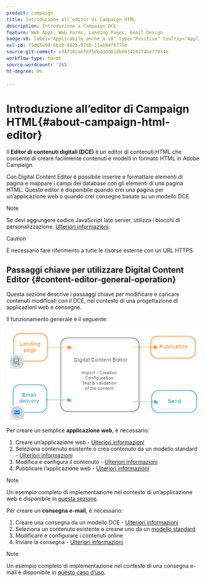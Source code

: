 ```yaml
---
product: campaign
title: Introduzione all’editor di Campaign HTML
description: Introduzione a Campaign DCE
feature: Web Apps, Web Forms, Landing Pages, Email Design
badge-v8: label="Applicabile anche a v8" type="Positive" tooltip="Applicabile anche a Campaign v8"
exl-id: f5d65e89-6b18-482b-97d8-11ab94f6775e
source-git-commit: e34718caefdf5db4ddd61db601420274be77054e
workflow-type: tm+mt
source-wordcount: '265'
ht-degree: 0%

---
```


# Introduzione all’editor di Campaign HTML{#about-campaign-html-editor}



Il **Editor di contenuti digitali (DCE)** è un editor di contenuti HTML che consente di creare facilmente contenuti e modelli in formato HTML in Adobe Campaign.

Con Digital Content Editor è possibile inserire e formattare elementi di pagina e mappare i campi del database con gli elementi di una pagina HTML. Questo editor è disponibile quando crei una pagina per un’applicazione web o quando crei consegne basate su un modello DCE.

>[!NOTE]
>
>Se devi aggiungere codice JavaScript lato server, utilizza i blocchi di personalizzazione. [Ulteriori informazioni](../../delivery/using/personalization-blocks.md).

>[!CAUTION]
>
>È necessario fare riferimento a tutte le risorse esterne con un URL HTTPS.

## Passaggi chiave per utilizzare Digital Content Editor {#content-editor-general-operation}

Questa sezione descrive i passaggi chiave per modificare e caricare contenuti modificati con il DCE, nel contesto di una progettazione di applicazioni web e consegne.

Il funzionamento generale è il seguente:

![](assets/dce_schema.png)

Per creare un semplice **applicazione web**, è necessario:

1. Creare un’applicazione web - [Ulteriori informazioni](creating-a-landing-page.md)
1. Seleziona contenuto esistente o crea contenuto da un modello standard - [Ulteriori informazioni](template-management.md)
1. Modifica e configura il contenuto - [Ulteriori informazioni](editing-content.md)
1. Pubblicare l’applicazione web - [Ulteriori informazioni](creating-a-landing-page.md#step-3---publishing-content)

>[!NOTE]
>
>Un esempio completo di implementazione nel contesto di un’applicazione web è disponibile in  [questa sezione](creating-a-landing-page.md).

Per creare un **consegna e-mail**, è necessario:

1. Creare una consegna da un modello DCE - [Ulteriori informazioni](use-case-creating-an-email-delivery.md)
1. Seleziona un contenuto esistente o creane uno da un [modello standard](template-management.md)
1. Modificare e configurare i contenuti online
1. Inviare la consegna - [Ulteriori informazioni](../../delivery/using/steps-about-delivery-creation-steps.md)

>[!NOTE]
>
>Un esempio completo di implementazione nel contesto di una consegna e-mail è disponibile in [questo caso d’uso](use-case-creating-an-email-delivery.md).
